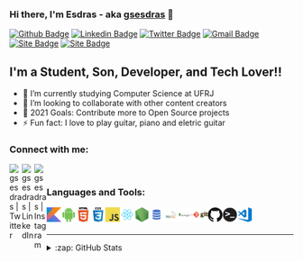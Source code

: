 ### Hi there, I'm Esdras - aka [gsesdras] 👋

[![Github Badge](https://img.shields.io/badge/-Github-000?style=flat-square&logo=Github&logoColor=white&link=https://github.com/SandyaraPeres)](https://github.com/SandyaraPeres)
[![Linkedin Badge](https://img.shields.io/badge/-LinkedIn-blue?style=flat-square&logo=Linkedin&logoColor=white&link=https://www.linkedin.com/in/sandyara-peres-876313119/)](https://www.linkedin.com/in/sandyara-peres-876313119/)
[![Twitter Badge](https://img.shields.io/badge/-Twitter-1ca0f1?style=flat-square&labelColor=1ca0f1&logo=twitter&logoColor=white&link=https://twitter.com/lgdbittencourt)](https://twitter.com/SandyaraPeres)
[![Gmail Badge](https://img.shields.io/badge/-sandyara.peres@gmail.com-c14438?style=flat-square&logo=Gmail&logoColor=white&link=mailto:sandyara.peres@gmail.com)](mailto:sandyara.peres@gmail.com)
[![Site Badge](https://img.shields.io/badge/%20-site%20pessoal-blueviolet)](https://sandyaraperes.com.br/)
[![Site Badge](https://img.shields.io/badge/%20-curr%C3%ADculo%20lattes-lightgrey)](http://lattes.cnpq.br/6378055720340301)

## I'm a Student, Son, Developer, and Tech Lover!!

- 🌱 I’m currently studying Computer Science at UFRJ
- 👯 I’m looking to collaborate with other content creators
- 🥅 2021 Goals: Contribute more to Open Source projects
- ⚡ Fun fact: I love to play guitar, piano and eletric guitar

### Connect with me:

[<img align="left" alt="gsesdras | Twitter" width="22px" src="https://cdn.jsdelivr.net/npm/simple-icons@v3/icons/twitter.svg" />][twitter]
[<img align="left" alt="gsesdras | LinkedIn" width="22px" src="https://cdn.jsdelivr.net/npm/simple-icons@v3/icons/linkedin.svg" />][linkedin]
[<img align="left" alt="gsesdras | Instagram" width="22px" src="https://cdn.jsdelivr.net/npm/simple-icons@v3/icons/instagram.svg" />][instagram]

<br />

### Languages and Tools:

<img align="left" alt="Kotlin" width="26px" src="https://raw.githubusercontent.com/github/explore/80688e429a7d4ef2fca1e82350fe8e3517d3494d/topics/kotlin/kotlin.png" />
<img align="left" alt="Android" width="26px" src="https://raw.githubusercontent.com/github/explore/80688e429a7d4ef2fca1e82350fe8e3517d3494d/topics/android/android.png" />
<img align="left" alt="HTML5" width="26px" src="https://raw.githubusercontent.com/github/explore/80688e429a7d4ef2fca1e82350fe8e3517d3494d/topics/html/html.png" />
<img align="left" alt="CSS3" width="26px" src="https://raw.githubusercontent.com/github/explore/80688e429a7d4ef2fca1e82350fe8e3517d3494d/topics/css/css.png" />
<img align="left" alt="JavaScript" width="26px" src="https://raw.githubusercontent.com/github/explore/80688e429a7d4ef2fca1e82350fe8e3517d3494d/topics/javascript/javascript.png" />
<img align="left" alt="React" width="26px" src="https://raw.githubusercontent.com/github/explore/80688e429a7d4ef2fca1e82350fe8e3517d3494d/topics/react/react.png" />
<img align="left" alt="Node.js" width="26px" src="https://raw.githubusercontent.com/github/explore/80688e429a7d4ef2fca1e82350fe8e3517d3494d/topics/nodejs/nodejs.png" />
<img align="left" alt="SQL" width="26px" src="https://raw.githubusercontent.com/github/explore/80688e429a7d4ef2fca1e82350fe8e3517d3494d/topics/sql/sql.png" />
<img align="left" alt="MySQL" width="26px" src="https://raw.githubusercontent.com/github/explore/80688e429a7d4ef2fca1e82350fe8e3517d3494d/topics/mysql/mysql.png" />
<img align="left" alt="MongoDB" width="26px" src="https://raw.githubusercontent.com/github/explore/80688e429a7d4ef2fca1e82350fe8e3517d3494d/topics/mongodb/mongodb.png" />
<img align="left" alt="Git" width="26px" src="https://raw.githubusercontent.com/github/explore/80688e429a7d4ef2fca1e82350fe8e3517d3494d/topics/git/git.png" />
<img align="left" alt="GitHub" width="26px" src="https://raw.githubusercontent.com/github/explore/78df643247d429f6cc873026c0622819ad797942/topics/github/github.png" />
<img align="left" alt="Terminal" width="26px" src="https://raw.githubusercontent.com/github/explore/80688e429a7d4ef2fca1e82350fe8e3517d3494d/topics/terminal/terminal.png" />
<img align="left" alt="Visual Studio Code" width="26px" src="https://raw.githubusercontent.com/github/explore/80688e429a7d4ef2fca1e82350fe8e3517d3494d/topics/visual-studio-code/visual-studio-code.png" />

<br />
<br />

---

<details>
  <summary>:zap: GitHub Stats</summary>
  <img align="left" alt="Esdras Gois' GitHub Stats" src="https://github-readme-stats.codestackr.vercel.app/api?username=gsesdras&show_icons=true&hide_border=true" />

</details>

[gsesdras]: https://github.com/gsesdras
[twitter]: https://twitter.com/gsesdras
[instagram]: https://instagram.com/gsesdras
[linkedin]: https://linkedin.com/in/gsesdras

